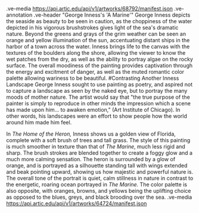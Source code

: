 .ve-media https://api.artic.edu/api/v1/artworks/68792/manifest.json .ve-annotation
.ve-header "George Inness's 'A Marine'"
George Inness depicts the seaside as beauty to be seen in caution, as the choppiness of the water depicted in his vigorous brushstrokes gives light of the sea's dramatic nature. Beyond the greens and grays of the grim weather can be seen an orange and yellow illumination of the sun, accentuating distant ships in the harbor of a town across the water. Inness brings life to the canvas with the textures of the boulders along the shore, allowing the viewer to know the wet patches from the dry, as well as the ability to portray algae on the rocky surface. The overall moodiness of the painting provides captivation through the energy and excitment of danger, as well as the muted romantic color palette allowing wariness to be beautiful. 
#Contrasting Another Inness Landscape
George Inness sought to use painting as poetry, and aspired not to capture a landscape as seen by the naked eye, but to portray the many moods of mother nature. The artist would say that "the true purpose of the painter is simply to reproduce in other minds the impression which a scene has made upon him... to awaken emotion," (Art Institute of Chicago). In other words, his landscapes were an effort to show people how the world around him made him feel. 

In *The Home of the Heron,* Inness shows us a golden view of Florida, complete with a soft brush of trees and tall grass. The style of this painting is much smoother in texture than that of *The Marine*, much less rigid and sharp. The brush strokes are blended together to create a foggy glow and a much more calming sensation. The heron is surrounded by a glow of orange, and is portrayed as a silhouette standing tall with wings extended and beak pointing upward, showing us how majestic and powerful nature is. The overall tone of the portrait is quiet, calm stillness in nature in contrast to the energetic, roaring ocean portrayed in *The Marine.* The color palette is also opposite, with oranges, browns, and yellows being the uplifting choice as opposed to the blues, greys, and black brooding over the sea.
.ve-media https://api.artic.edu/api/v1/artworks/64724/manifest.json

